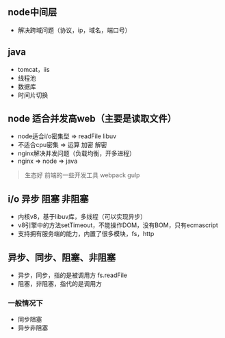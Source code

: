 ## node中间层

- 解决跨域问题（协议，ip，域名，端口号）

## java

- tomcat，iis
- 线程池
- 数据库
- 时间片切换

## node 适合并发高web（主要是读取文件）

- node适合i/o密集型 => readFile libuv
- 不适合cpu密集 => 运算 加密 解密
- nginx解决并发问题（负载均衡，开多进程）
- nginx => node => java

> 生态好 前端的一些开发工具 webpack gulp

## i/o 异步 阻塞 非阻塞

- 内核v8，基于libuv库，多线程（可以实现异步）
- v8引擎中的方法setTimeout，不能操作DOM，没有BOM，只有ecmascript
- 支持拥有服务端的能力，内置了很多模块，fs，http

## 异步、同步、阻塞、非阻塞

- 异步，同步，指的是被调用方 fs.readFile
- 阻塞，非阻塞，指代的是调用方


### 一般情况下

- 同步阻塞
- 异步非阻塞
